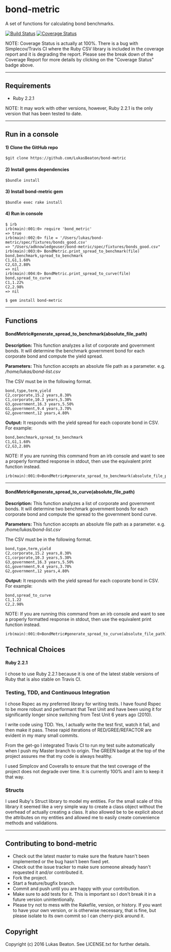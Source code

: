 # bond-metric

A set of functions for calculating bond benchmarks.

[![Build Status](https://travis-ci.org/LukasBeaton/bond-metric.svg?branch=master)](https://travis-ci.org/LukasBeaton/bond-metric)
[![Coverage Status](https://coveralls.io/repos/github/LukasBeaton/bond-metric/badge.svg)](https://coveralls.io/github/LukasBeaton/bond-metric?branch=master)

NOTE: Coverage Status is actually at 100%. There is a bug with Simplecov/Travis CI where the Ruby CSV library is included in the coverage report and it is degrading the report. Please see the break down of the Coverage Report for more details by clicking on the "Coverage Status" badge above. 

----------

## Requirements
- Ruby 2.2.1

NOTE: It may work with other versions, however, Ruby 2.2.1 is the only version that has been tested to date.

----------

## Run in a console
#### 1) Clone the GitHub repo
```
$git clone https://github.com/LukasBeaton/bond-metric
```

#### 2) Install gems dependencies
```
$bundle install
```

#### 3) Install bond-metric gem
```
$bundle exec rake install
```

#### 4) Run in console
```
$ irb
irb(main):001:0> require 'bond_metric'
=> true
irb(main):002:0> file = '/Users/lukas/bond-metric/spec/fixtures/bonds_good.csv'
=> "/Users/adknowledgeuser/bond-metric/spec/fixtures/bonds_good.csv"
irb(main):003:0> BondMetric.print_spread_to_benchmark(file)
bond,benchmark,spread_to_benchmark
C1,G1,1.60%
C2,G3,2.80%
=> nil
irb(main):004:0> BondMetric.print_spread_to_curve(file)
bond,spread_to_curve
C1,1.22%
C2,2.98%
=> nil
```
	$ gem install bond-metric

----------
	
## Functions

#### BondMetric#generate_spread_to_benchmark(absolute_file_path)
**Description:** This function analyzes a list of corporate and government bonds. It will determine the benchmark government bond for each corporate bond and compute the yield spread.

**Parameters:** This function accepts an absolute file path as a parameter.
e.g. */home/lukas/bond-list.csv*

The CSV must be in the following format.

```
bond,type,term,yield
C2,corporate,15.2 years,8.30%
C1,corporate,10.3 years,5.30%
G3,government,16.3 years,5.50%
G1,government,9.4 years,3.70%
G2,government,12 years,4.80%
```

**Output:** It responds with the yield spread for each coporate bond in CSV. For example:

```
bond,benchmark,spread_to_benchmark
C1,G1,1.60%
C2,G3,2.80%
```

NOTE: If you are running this command from an irb console and want to see a properly formatted response in stdout, then use the equivalent print function instead.

	irb(main):001:0>BondMetric#generate_spread_to_benchmark(absolute_file_path)

----------

#### BondMetric#generate_spread_to_curve(absolute_file_path)
**Description:** This function analyzes a list of corporate and government bonds. It will determine two benchmark government bonds for each corporate bond and compute the spread to the government bond curve.

**Parameters:** This function accepts an absolute file path as a parameter.
e.g. */home/lukas/bond-list.csv*

The CSV must be in the following format.

```
bond,type,term,yield
C2,corporate,15.2 years,8.30%
C1,corporate,10.3 years,5.30%
G3,government,16.3 years,5.50%
G1,government,9.4 years,3.70%
G2,government,12 years,4.80%
```

**Output:** It responds with the yield spread for each coporate bond in CSV. For example:

```
bond,spread_to_curve
C1,1.22
C2,2.98%
```

NOTE: If you are running this command from an irb console and want to see a properly formatted response in stdout, then use the equivalent print function instead.

	irb(main):001:0>BondMetric#generate_spread_to_curve(absolute_file_path)

## Technical Choices

#### Ruby 2.2.1
I chose to use Ruby 2.2.1 because it is one of the latest stable versions of Ruby that is also stable on Travis CI.

### Testing, TDD, and Continuous Integration
I chose Rspec as my preferred library for writing tests. I have found Rspec to be more robust and performant that Test Unit and have been using it for significantly longer since switching from Test Unit 6 years ago (2010).

I write code using TDD. Yes, I actually write the test first, watch it fail, and then make it pass. These rapid iterations of RED/GREE/REFACTOR are evident in my many small commits.

From the get-go I integrated Travis CI to run my test suite automatically when I push my Master branch to origin. The GREEN badge at the top of the project assures me that my code is always healthy.

I used Simplcov and Coveralls to ensure that the test coverage of the project does not degrade over time. It is currently 100% and I aim to keep it that way.

### Structs
I used Ruby's Struct library to model my entities. For the small scale of this library it seemed like a very simple way to create a class object without the overhead of actually creating a class. It also allowed be to be explicit about the attributes on my entities and allowed me to easily create convenience methods and validations.




----------

## Contributing to bond-metric
 
* Check out the latest master to make sure the feature hasn't been implemented or the bug hasn't been fixed yet.
* Check out the issue tracker to make sure someone already hasn't requested it and/or contributed it.
* Fork the project.
* Start a feature/bugfix branch.
* Commit and push until you are happy with your contribution.
* Make sure to add tests for it. This is important so I don't break it in a future version unintentionally.
* Please try not to mess with the Rakefile, version, or history. If you want to have your own version, or is otherwise necessary, that is fine, but please isolate to its own commit so I can cherry-pick around it.

## Copyright

Copyright (c) 2016 Lukas Beaton. See LICENSE.txt for
further details.


